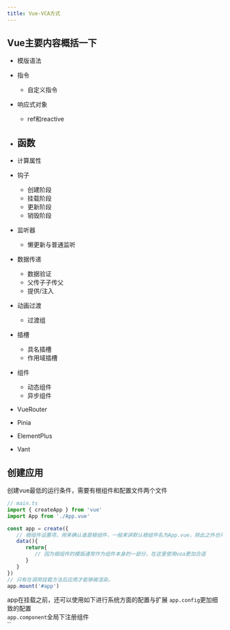 ```yaml
---
title: Vue-VCA方式
---
```


## Vue主要内容概括一下
- 模版语法
- 指令
  - 自定义指令
- 响应式对象
  - ref和reactive
- 函数
  - 
- 计算属性
  
- 钩子
  - 创建阶段
  - 挂载阶段
  - 更新阶段
  - 销毁阶段
- 监听器
  - 懒更新与普通监听
- 数据传递
  - 数据验证
  - 父传子子传父
  - 提供/注入
- 动画过渡
  - 过渡组
- 插槽
  - 具名插槽
  - 作用域插槽
- 组件
  - 动态组件
  - 异步组件
- VueRouter
- Pinia
- ElementPlus
- Vant

## 创建应用
创建vue最低的运行条件，需要有根组件和配置文件两个文件
```ts
// main.ts
import { createApp } from 'vue'
import App from './App.vue'

const app = create({
   // 根组件设置项，用来确认谁是根组件，一般来讲默认根组件名为App.vue，除此之外也可以直接使用voa写法定义
   data(){
      return{
         // 因为根组件的模版通常作为组件本身的一部分，在这里使用voa更加合适
      }
   }
})
// 只有在调用挂载方法后应用才能够被渲染。
app.mount('#app')
```
app在挂载之前，还可以使用如下进行系统方面的配置与扩展
`app.config`更加细致的配置  
`app.component`全局下注册组件  
``  